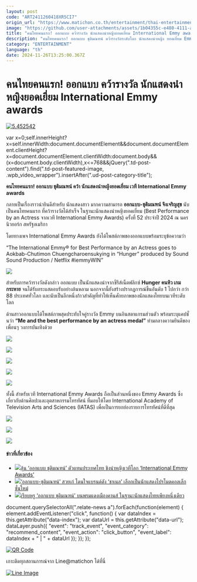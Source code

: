 ```yaml
---
layout: post
code: "ART2411260418XR5CI7"
origin_url: "https://www.matichon.co.th/entertainment/thai-entertainment/news_4920425"
image: "https://github.com/user-attachments/assets/1b04355c-e480-4111-ae50-eb63d8436979"
title: "คนไทยคนแรก! ออกแบบ คว้ารางวัล นักแสดงนำหญิงยอดเยี่ยม International Emmy awards"
description: "คนไทยคนแรก! ออกแบบ ชุติมณฑน์ คว้ารางวัลระดับโลก นักแสดงนำหญิง ยอดเยี่ยม Emmy Awards"
category: "ENTERTAINMENT"
language: "th"
date: 2024-11-26T13:25:00.367Z
---
```


# คนไทยคนแรก! ออกแบบ คว้ารางวัล นักแสดงนำหญิงยอดเยี่ยม International Emmy awards

[![](https://www.matichon.co.th/wp-content/uploads/2024/11/5.452542.jpg "5.452542")](https://www.matichon.co.th/wp-content/uploads/2024/11/5.452542.jpg)

var x=0;self.innerHeight?x=self.innerWidth:document.documentElement&&document.documentElement.clientHeight?x=document.documentElement.clientWidth:document.body&&(x=document.body.clientWidth),x<=768&&jQuery(".td-post-content").find(".td-post-featured-image, .wpb\_video\_wrapper").insertAfter(".ud-post-category-title");

**คนไทยคนแรก! ออกแบบ ชุติมณฑน์ คว้า นักแสดงนำหญิงยอดเยี่ยม เวที International Emmy awards**

กลายเป็นเรื่องราวน่ายินดีสำหรับ นักแสดงสาว มากความสามารถ **ออกแบบ-ชุติมณฑน์ จึงเจริญสุข** นับเป็นคนไทยคนแรก ที่คว้ารางวัลได้สำเร็จ ในฐานะนักแสดงนำหญิงยอดเยี่ยม (Best Performance by an Actress จากเวที International Emmy Awards) ครั้งที่ 52 ประจำปี 2024 ณ นครนิวยอร์ก สหรัฐอเมริกา

โดยทางเพจ International Emmy Awards ยังได้โพสต์ภาพของออกแบบพร้อมระบุข้อความว่า

“The International Emmy® for Best Performance by an Actress goes to Aokbab-Chutimon Chuengcharoensukying in “Hunger” produced by Sound Sound Production / Netflix #iemmyWIN”

![](https://www.matichon.co.th/wp-content/uploads/2024/11/Screenshot-2024-11-26-111801.png)

สำหรับการคว้ารางวัลดังกล่าว ออกแบบ เป็นนักแสดงนำจากซีรีส์เน็ตฟลิกซ์ **Hunger คนหิว เกมกระหาย** จนได้รับกระแสตอบรับอย่างล้นหลาม นอกจากนี้ยังสร้างปรากฏการณ์ขึ้นอันดับ 1 ไปกว่า กว่า 88 ประเทศทั่วโลก และนับเป็นอีกหนึ่งก้าวสำคัญที่ทำให้เห็นศักยภาพของนักแสดงไทยบนเวทีระดับโลก

ด้านสาวออกแบบได้โพสต์ภาพสุดประทับใจคู่รางวัล Emmy บนอินสตาแกรมส่วนตัว พร้อมระบุแคปชั่นว่า **“Me and the best performance by an actress medal”** ท่ามกลางความยินดีของเพื่อนๆ วงการบันเทิงด้วย

![](https://www.matichon.co.th/wp-content/uploads/2024/11/150877.jpg)

![](https://www.matichon.co.th/wp-content/uploads/2024/11/S__131391774.jpg)

![](https://www.matichon.co.th/wp-content/uploads/2024/11/Screenshot-2024-11-26-104949.png)

![](https://www.matichon.co.th/wp-content/uploads/2024/11/Screenshot-2024-11-26-110014-1.png)

![](https://www.matichon.co.th/wp-content/uploads/2024/11/Screenshot-2024-11-26-110456-e1732593932148.png)

ทั้งนี้ สำหรับเวที International Emmy Awards ถือเป็นส่วนหนึ่งของ Emmy Awards ซึ่งเกี่ยวกับด้านศิลปะและอุตสาหกรรมโทรทัศน์ ที่มอบให้โดย International Academy of Television Arts and Sciences (IATAS) เพื่อเป็นการยกย่องรายการโทรทัศน์ที่ดีที่สุด

![](https://www.matichon.co.th/wp-content/uploads/2024/11/Screenshot-2024-11-26-105149.png)

![](https://www.matichon.co.th/wp-content/uploads/2024/11/Screenshot-2024-11-26-105213.png)

![](https://www.matichon.co.th/wp-content/uploads/2024/11/SaveClip.App_459747527_1203784090897672_364468833428067953_n-1.jpg)

#### ข่าวที่เกี่ยวข้อง

*   [![](https://www.matichon.co.th/wp-content/uploads/2024/11/catsa.jpg)ลุ้น ‘ออกแบบ ชุติมณฑน์’ ตัวแทนประเทศไทย ชิงนำหญิงเวทีโลก ‘International Emmy Awards’](https://www.matichon.co.th/entertainment/news_4896688)
*   [![](https://www.matichon.co.th/wp-content/uploads/2018/11/ออกแบบ-1.jpg)‘ออกแบบ-ชุติมณฑน์’ สวยเก๋ โดนใจแบรนด์ดัง ‘ชาเนล’ เลือกเป็นนักแสดงโปรโมตคอลเล็กชั่นใหม่](https://www.matichon.co.th/lifestyle/news_1207018)
*   [![](https://www.matichon.co.th/wp-content/uploads/2018/05/ปก-25.jpg)เรียบหรู ‘ออกแบบ ชุติมณฑน์’ บนพรมแดงเมืองคานส์ ในฐานะนักแสดงไทยเพียงหนึ่งเดียว](https://www.matichon.co.th/entertainment/news_950772)

document.querySelectorAll(".relate-news a").forEach(function(element) { element.addEventListener("click", function() { var dataIndex = this.getAttribute("data-index"); var dataUrl = this.getAttribute("data-url"); dataLayer.push({ "event": "track\_event", "event\_category": "recommend\_content", "event\_action": "click\_button", "event\_label": dataIndex + " | " + dataUrl }); }); });

[![QR Code](https://www.matichon.co.th/wp-content/uploads/2023/07/wob1371z.jpg)](https://lin.ee/ht0nDxX)

เกาะติดทุกสถานการณ์จาก Line@matichon ได้ที่นี่

[![Line Image](https://www.matichon.co.th/wp-content/uploads/2023/07/th.png)](https://lin.ee/ht0nDxX)